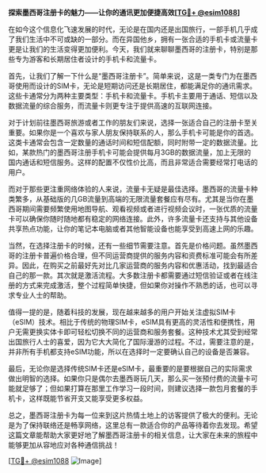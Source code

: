 **探索墨西哥注册卡的魅力——让你的通讯更加便捷高效[[TG💪+ @esim1088](https://t.me/s/esim1088)]**

在如今这个信息化飞速发展的时代，无论是在国内还是出国旅行，一部手机几乎成了我们生活中不可或缺的一部分。而在异国他乡，拥有一张合适的手机卡或流量卡更是让我们的生活变得更加便利。今天，我们就来聊聊墨西哥的注册卡，特别是那些专为游客和长期居住者设计的手机卡和流量卡。

首先，让我们了解一下什么是“墨西哥注册卡”。简单来说，这是一类专门为在墨西哥使用而设计的SIM卡，无论是短期访问还是长期居住，都能满足你的通讯需求。这些卡通常分为两种主要类型：手机卡和流量卡。手机卡主要用于通话、短信以及数据流量的综合服务，而流量卡则更专注于提供高速的互联网连接。

对于计划前往墨西哥旅游或者工作的朋友们来说，选择一张适合自己的注册卡至关重要。如果你是一个喜欢与家人朋友保持联系的人，那么手机卡可能是你的首选。这类卡通常会包含一定数量的通话时间和短信配额，同时附带一定的数据流量。比如，某款热门的墨西哥注册手机卡可能会提供每月3GB的数据流量，加上无限的国内通话和短信服务。这样的配置不仅性价比高，而且非常适合需要经常打电话的用户。

而对于那些更注重网络体验的人来说，流量卡无疑是最佳选择。墨西哥的流量卡种类繁多，从基础版的几GB流量到高端的无限流量套餐应有尽有。尤其是当你在墨西哥期间需要频繁使用地图导航、观看视频或者进行视频会议时，一张优质的流量卡可以确保你随时随地都有稳定的网络连接。此外，许多流量卡还支持与其他设备共享热点功能，让你的笔记本电脑或者其他智能设备也能享受到高速上网的乐趣。

当然，在选择注册卡的时候，还有一些细节需要注意。首先是价格问题。虽然墨西哥的注册卡普遍价格合理，但不同运营商提供的服务内容和资费标准可能会有所差异。因此，在购买之前最好先对比几家运营商的服务内容和优惠活动，找到最适合自己的那一款。其次就是激活流程。大多数注册卡都需要通过短信验证或者在线注册的方式来完成激活，整个过程简单快捷，但如果你对操作不熟悉的话，也可以寻求专业人士的帮助。

值得一提的是，随着科技的发展，现在越来越多的用户开始关注虚拟SIM卡（eSIM）技术。相比于传统的物理SIM卡，eSIM具有更高的灵活性和便携性，用户无需更换实体卡即可轻松切换不同的运营商和服务套餐。这种技术尤其受到经常出国旅行人士的喜爱，因为它大大简化了国际漫游的过程。不过，需要注意的是，并非所有手机都支持eSIM功能，所以在选择时一定要确认自己的设备是否兼容。

最后，无论你是选择传统SIM卡还是eSIM卡，最重要的是要根据自己的实际需求做出明智的选择。如果你只是偶尔去墨西哥玩几天，那么买一张预付费的流量卡可能就足够了；但如果打算在那里工作学习一段时间，则建议选择一款包月套餐的手机卡，这样既能节省开支又能享受更多权益。

总之，墨西哥注册卡为每一位来到这片热情土地上的访客提供了极大的便利。无论是为了保持联络还是畅享网络，这里总有一款适合你的产品等待着你去发现。希望这篇文章能帮助大家更好地了解墨西哥注册卡的相关信息，让大家在未来的旅程中能够更加从容地应对各种通信挑战！

[[TG💪+ @esim1088](https://t.me/s/esim1088) ![Image](https://i.postimg.cc/4NQfJmqS/Snipaste-2025-05-13-00-14-12.png)]